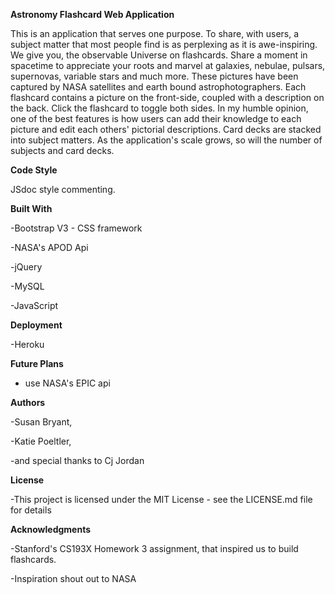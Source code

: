 **Astronomy Flashcard Web Application**

This is an application that serves one purpose. To share, with users, a subject matter that most people find is as  perplexing as it is awe-inspiring.  We give you, the observable Universe on flashcards. Share a moment in spacetime to appreciate your roots and marvel at galaxies, nebulae, pulsars, supernovas, variable stars and much more. These pictures have been captured by NASA satellites and earth bound astrophotographers. Each flashcard contains a picture on the front-side, coupled with a description on the back. Click the flashcard to toggle both sides. In my humble opinion, one of the best features is how users can add their knowledge to each picture and edit each others' pictorial descriptions. Card decks are stacked into subject matters. As the application's scale grows, so will the number of subjects and card decks.  


**Code Style**

JSdoc style commenting.


**Built With**

-Bootstrap V3 - CSS framework

-NASA's APOD Api 

-jQuery

-MySQL

-JavaScript

**Deployment**

-Heroku

**Future Plans**

- use NASA's EPIC api

**Authors**

-Susan Bryant,

-Katie Poeltler,

-and special thanks to Cj Jordan

**License**

-This project is licensed under the MIT License - see the LICENSE.md file for details

**Acknowledgments**

-Stanford's CS193X Homework 3 assignment, that inspired us to build flashcards. 

-Inspiration shout out to NASA


